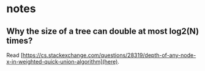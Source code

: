 # notes

## Why the size of a tree can double at most log2(N) times?

Read [https://cs.stackexchange.com/questions/28319/depth-of-any-node-x-in-weighted-quick-union-algorithm](here).
